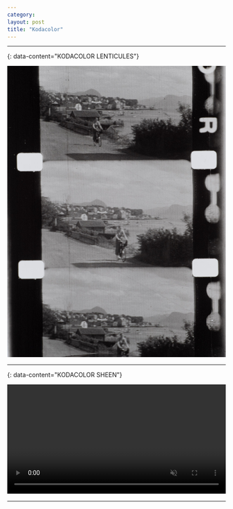 ```yaml
---
category: 
layout: post
title: "Kodacolor"
---
```



---
{: data-content="KODACOLOR LENTICULES"}

![](/assets/img/kodacolor/kodacolor_lenticules.jpg)

---
{: data-content="KODACOLOR SHEEN"}

<video width="100%" autoplay muted loop playsinline>
	<source src="/assets/mov/kodacolor/kodacolor_sheen.mov" type="video/mov">
	<p>Your browser does not support the video format/codec.</p>
</video>

---
